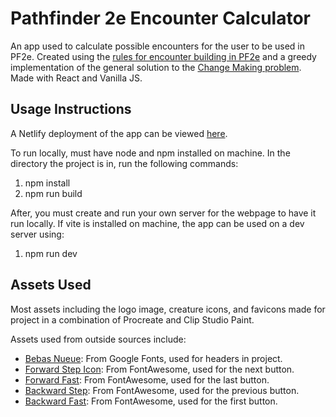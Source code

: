 # Pathfinder 2e Encounter Calculator
An app used to calculate possible encounters for the user to be used in PF2e. Created using the [rules for encounter building in PF2e](https://2e.aonprd.com/Rules.aspx?ID=497) and a greedy implementation of the general solution to the [Change Making problem](https://en.wikipedia.org/wiki/Change-making_problem). Made with React and Vanilla JS.

## Usage Instructions
A Netlify deployment of the app can be viewed [here](https://boisterous-rabanadas-4d8c4c.netlify.app/).

To run locally, must have node and npm installed on machine. In the directory the project is in, run the following commands:
1. npm install
2. npm run build

After, you must create and run your own server for the webpage to have it run locally. If vite is installed on machine, the app can be used on a dev server using:
1. npm run dev

## Assets Used
Most assets including the logo image, creature icons, and favicons made for project in a combination of Procreate and Clip Studio Paint.

Assets used from outside sources include:
* [Bebas Nueue](https://fonts.google.com/specimen/Bebas+Neue): From Google Fonts, used
for headers in project.
* [Forward Step Icon](https://fontawesome.com/icons/forward-step?f=classic&s=solid): From FontAwesome, used for the next button.
* [Forward Fast](https://fontawesome.com/icons/forward-fast?f=classic&s=solid): From FontAwesome, used for the last button.
* [Backward Step](https://fontawesome.com/icons/backward-step?f=classic&s=solid): From FontAwesome, used for the previous button.
* [Backward Fast](https://fontawesome.com/icons/backward-fast?f=classic&s=solid): From FontAwesome, used for the first button.

